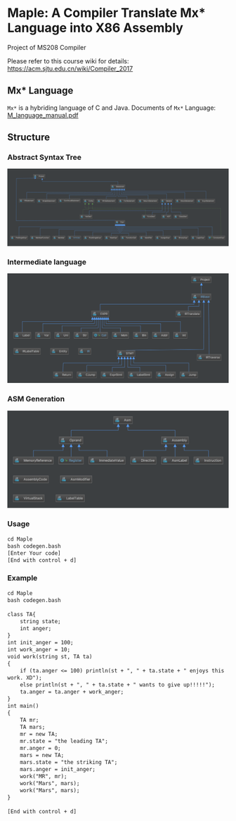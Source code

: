 # Maple: A Compiler Translate Mx* Language into X86 Assembly
Project of MS208 Compiler

Please refer to this course wiki for details:
<a href='https://acm.sjtu.edu.cn/wiki/Compiler_2017'>https://acm.sjtu.edu.cn/wiki/Compiler_2017</a>

## Mx* Language
`Mx*` is a hybriding language of C and Java.
Documents of `Mx*` Language:
<a href='M_language_manual.pdf'>M_language_manual.pdf</a>
## Structure
### Abstract Syntax Tree
![](ast.png)
### Intermediate language
![](ir.png)
### ASM Generation
![](asm.png)
### Usage
```
cd Maple
bash codegen.bash
[Enter Your code]
[End with control + d]
```

### Example
```
cd Maple
bash codegen.bash

class TA{
	string state;
	int anger;
}
int init_anger = 100;
int work_anger = 10;
void work(string st, TA ta)
{
	if (ta.anger <= 100) println(st + ", " + ta.state + " enjoys this work. XD");
	else println(st + ", " + ta.state + " wants to give up!!!!!");
	ta.anger = ta.anger + work_anger;
}
int main()
{
	TA mr;
	TA mars;
	mr = new TA;
	mr.state = "the leading TA";
	mr.anger = 0;
	mars = new TA;
	mars.state = "the striking TA";
	mars.anger = init_anger;
	work("MR", mr);
	work("Mars", mars);
	work("Mars", mars);
}

[End with control + d]
```
